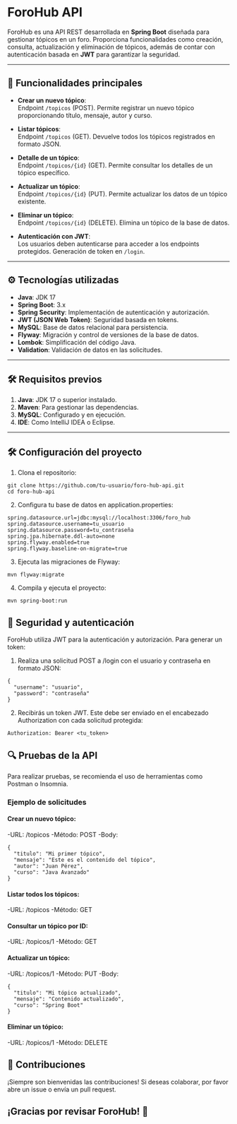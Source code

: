 # ForoHub API

ForoHub es una API REST desarrollada en **Spring Boot** diseñada para gestionar tópicos en un foro. Proporciona funcionalidades como creación, consulta, actualización y eliminación de tópicos, además de contar con autenticación basada en **JWT** para garantizar la seguridad.

---

## 🚀 Funcionalidades principales

- **Crear un nuevo tópico**:  
  Endpoint `/topicos` (POST). Permite registrar un nuevo tópico proporcionando título, mensaje, autor y curso.

- **Listar tópicos**:  
  Endpoint `/topicos` (GET). Devuelve todos los tópicos registrados en formato JSON.

- **Detalle de un tópico**:  
  Endpoint `/topicos/{id}` (GET). Permite consultar los detalles de un tópico específico.

- **Actualizar un tópico**:  
  Endpoint `/topicos/{id}` (PUT). Permite actualizar los datos de un tópico existente.

- **Eliminar un tópico**:  
  Endpoint `/topicos/{id}` (DELETE). Elimina un tópico de la base de datos.

- **Autenticación con JWT**:  
  Los usuarios deben autenticarse para acceder a los endpoints protegidos. Generación de token en `/login`.

---

## ⚙️ Tecnologías utilizadas

- **Java**: JDK 17
- **Spring Boot**: 3.x
- **Spring Security**: Implementación de autenticación y autorización.
- **JWT (JSON Web Token)**: Seguridad basada en tokens.
- **MySQL**: Base de datos relacional para persistencia.
- **Flyway**: Migración y control de versiones de la base de datos.
- **Lombok**: Simplificación del código Java.
- **Validation**: Validación de datos en las solicitudes.

---

## 🛠️ Requisitos previos

1. **Java**: JDK 17 o superior instalado.
2. **Maven**: Para gestionar las dependencias.
3. **MySQL**: Configurado y en ejecución.
4. **IDE**: Como IntelliJ IDEA o Eclipse.

---

## 🛠️ Configuración del proyecto

1. Clona el repositorio:
~~~
git clone https://github.com/tu-usuario/foro-hub-api.git
cd foro-hub-api
~~~
   
2. Configura tu base de datos en application.properties:

~~~
spring.datasource.url=jdbc:mysql://localhost:3306/foro_hub
spring.datasource.username=tu_usuario
spring.datasource.password=tu_contraseña
spring.jpa.hibernate.ddl-auto=none
spring.flyway.enabled=true
spring.flyway.baseline-on-migrate=true
~~~
3. Ejecuta las migraciones de Flyway:
~~~
mvn flyway:migrate
~~~

4. Compila y ejecuta el proyecto:
~~~
mvn spring-boot:run
~~~

## 🔑 Seguridad y autenticación

ForoHub utiliza JWT para la autenticación y autorización. Para generar un token:

1. Realiza una solicitud POST a /login con el usuario y contraseña en formato JSON:
~~~
{
  "username": "usuario",
  "password": "contraseña"
}
~~~

2. Recibirás un token JWT. Este debe ser enviado en el encabezado Authorization con cada solicitud protegida:
~~~
Authorization: Bearer <tu_token>
~~~

## 🔍 Pruebas de la API

Para realizar pruebas, se recomienda el uso de herramientas como Postman o Insomnia.

### Ejemplo de solicitudes
#### Crear un nuevo tópico:
-URL: /topicos
-Método: POST
-Body:
~~~
{
  "titulo": "Mi primer tópico",
  "mensaje": "Este es el contenido del tópico",
  "autor": "Juan Pérez",
  "curso": "Java Avanzado"
}
~~~

#### Listar todos los tópicos:
-URL: /topicos
-Método: GET

#### Consultar un tópico por ID:
-URL: /topicos/1
-Método: GET

#### Actualizar un tópico:
-URL: /topicos/1
-Método: PUT
-Body:
~~~
{
  "titulo": "Mi tópico actualizado",
  "mensaje": "Contenido actualizado",
  "curso": "Spring Boot"
}
~~~

#### Eliminar un tópico:

-URL: /topicos/1
-Método: DELETE

## 🤝 Contribuciones
¡Siempre son bienvenidas las contribuciones! Si deseas colaborar, por favor abre un issue o envía un pull request.



## ¡Gracias por revisar ForoHub! 🚀
